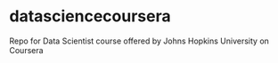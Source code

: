 # datasciencecoursera
Repo for Data Scientist course offered by Johns Hopkins University on Coursera
